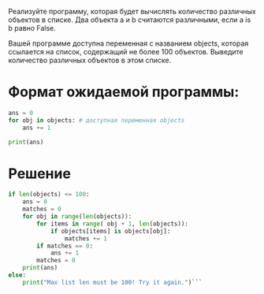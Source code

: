 Реализуйте программу, которая будет вычислять количество различных объектов в списке.
Два объекта a и b считаются различными, если a is b равно False.

Вашей программе доступна переменная с названием objects, которая ссылается на список, содержащий не более 100 объектов. Выведите количество различных объектов в этом списке.

# Формат ожидаемой программы:

```python
ans = 0
for obj in objects: # доступная переменная objects
    ans += 1

print(ans)

```

# Решение

```python
if len(objects) <= 100:
    ans = 0
    matches = 0
    for obj in range(len(objects)):
        for items in range( obj + 1, len(objects)):
            if objects[items] is objects[obj]:
                matches += 1
        if matches == 0:
            ans += 1
        matches = 0
    print(ans)
else:
    print("Max list len must be 100! Try it again.")```